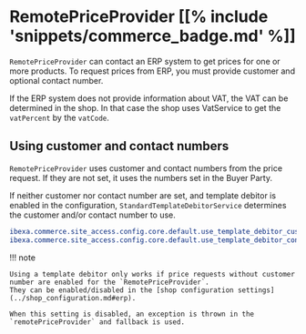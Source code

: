 # RemotePriceProvider [[% include 'snippets/commerce_badge.md' %]]

`RemotePriceProvider` can contact an ERP system to get prices for one or more products.
To request prices from ERP, you must provide customer and optional contact number.

If the ERP system does not provide information about VAT, the VAT can be determined in the shop.
In that case the shop uses VatService to get the `vatPercent` by the `vatCode`.

## Using customer and contact numbers

`RemotePriceProvider` uses customer and contact numbers from the price request.
If they are not set, it uses the numbers set in the Buyer Party.

If neither customer nor contact number are set, and template debitor is enabled in the configuration,
`StandardTemplateDebitorService` determines the customer and/or contact number to use.

``` yaml
ibexa.commerce.site_access.config.core.default.use_template_debitor_customer_number: true
ibexa.commerce.site_access.config.core.default.use_template_debitor_contact_number: true
```

!!! note

    Using a template debitor only works if price requests without customer number are enabled for the `RemotePriceProvider`.
    They can be enabled/disabled in the [shop configuration settings](../shop_configuration.md#erp).

    When this setting is disabled, an exception is thrown in the `remotePriceProvider` and fallback is used.
